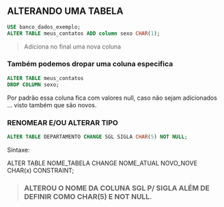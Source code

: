 ## ALTERANDO UMA TABELA

```SQL
USE banco_dados_exemplo;
ALTER TABLE meus_contatos ADD column sexo CHAR(1);
```

> Adiciona no final uma nova coluna

### Também podemos dropar uma coluna especifica

```sql
ALTER TABLE meus_contatos
DROP COLUMN sexo;
```

Por padrão essa coluna fica com valores null, caso não sejam adicionados ... visto também que são novos.

### RENOMEAR E/OU ALTERAR TIPO

```sql
ALTER TABLE DEPARTAMENTO CHANGE SGL SIGLA CHAR(5) NOT NULL;
```
Sintaxe:

ALTER TABLE NOME_TABELA CHANGE NOME_ATUAL NOVO_NOVE CHAR(x) CONSTRAINT;

> ### ALTEROU O NOME DA COLUNA SGL P/ SIGLA ALÉM DE DEFINIR COMO CHAR(5) E NOT NULL.

